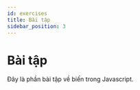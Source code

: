 ```yaml
---
id: exercises
title: Bài tập
sidebar_position: 3
---
```


# Bài tập

Đây là phần bài tập về biến trong Javascript.
